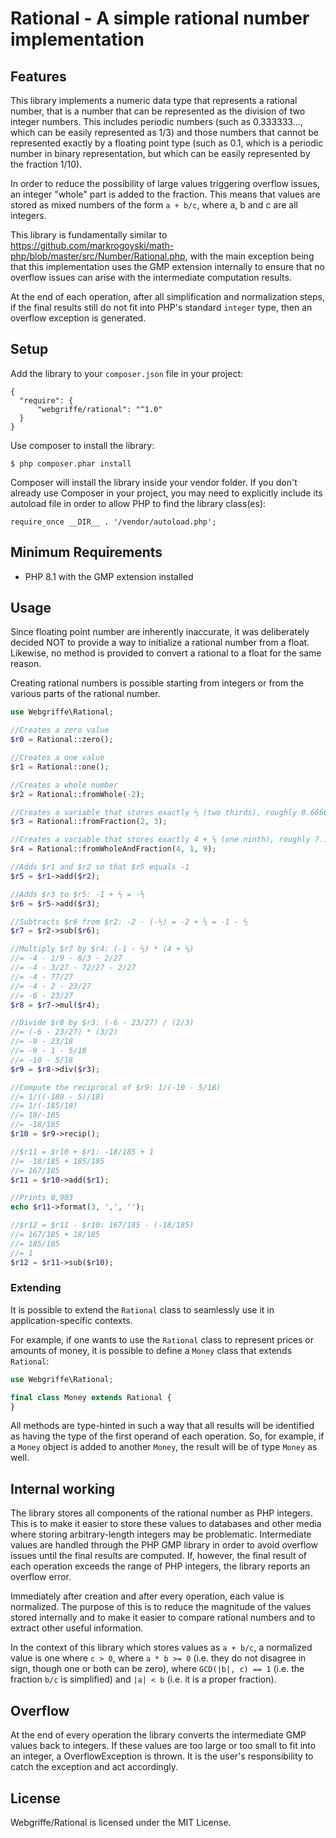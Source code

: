 # Rational - A simple rational number implementation

## Features
This library implements a numeric data type that represents a rational number, that is a number that can be represented as the division of two integer numbers. This includes periodic numbers (such as 0.333333..., which can be easily represented as 1/3) and those numbers that cannot be represented exactly by a floating point type (such as 0.1, which is a periodic number in binary representation, but which can be easily represented by the fraction 1/10).

In order to reduce the possibility of large values triggering overflow issues, an integer "whole" part is added to the fraction. This means that values are stored as mixed numbers of the form `a + b/c`, where a, b and c are all integers.

This library is fundamentally similar to https://github.com/markrogoyski/math-php/blob/master/src/Number/Rational.php, with the main exception being that this implementation uses the GMP extension internally to ensure that no overflow issues can arise with the intermediate computation results.

At the end of each operation, after all simplification and normalization steps, if the final results still do not fit into PHP's standard `integer` type, then an overflow exception is generated.

## Setup
Add the library to your `composer.json` file in your project:
```
{
  "require": {
      "webgriffe/rational": "^1.0"
  }
}
```

Use composer to install the library:

```
$ php composer.phar install
```

Composer will install the library inside your vendor folder. If you don't already use Composer in your project, you may need to explicitly include its autoload file in order to allow PHP to find the library class(es):

```
require_once __DIR__ . '/vendor/autoload.php';
```

## Minimum Requirements
* PHP 8.1 with the GMP extension installed

## Usage
Since floating point number are inherently inaccurate, it was deliberately decided NOT to provide a way to initialize a rational number from a float. Likewise, no method is provided to convert a rational to a float for the same reason.

Creating rational numbers is possible starting from integers or from the various parts of the rational number.
```php
use Webgriffe\Rational;

//Creates a zero value
$r0 = Rational::zero();

//Creates a one value
$r1 = Rational::one();

//Creates a whole number
$r2 = Rational::fromWhole(-2);

//Creates a variable that stores exactly ⅔ (two thirds), roughly 0.666666...
$r3 = Rational::fromFraction(2, 3);

//Creates a variable that stores exactly 4 + ⅑ (one ninth), roughly 7.111111...
$r4 = Rational::fromWholeAndFraction(4, 1, 9);

//Adds $r1 and $r2 so that $r5 equals -1
$r5 = $r1->add($r2);

//Adds $r3 to $r5: -1 + ⅔ = -⅓
$r6 = $r5->add($r3);

//Subtracts $r6 from $r2: -2 - (-⅓) = -2 + ⅓ = -1 - ⅔
$r7 = $r2->sub($r6);

//Multiply $r7 by $r4: (-1 - ⅔) * (4 + ⅑)
//= -4 - 1/9 - 8/3 - 2/27
//= -4 - 3/27 - 72/27 - 2/27
//= -4 - 77/27
//= -4 - 2 - 23/27
//= -6 - 23/27
$r8 = $r7->mul($r4);

//Divide $r8 by $r3: (-6 - 23/27) / (2/3)
//= (-6 - 23/27) * (3/2)
//= -9 - 23/18
//= -9 - 1 - 5/18
//= -10 - 5/18
$r9 = $r8->div($r3);

//Compute the reciprocal of $r9: 1/(-10 - 5/18)
//= 1/((-180 - 5)/18)
//= 1/(-185/18)
//= 18/-185
//= -18/185
$r10 = $r9->recip();

//$r11 = $r10 + $r1: -18/185 + 1
//= -18/185 + 185/185
//= 167/185
$r11 = $r10->add($r1);

//Prints 0,903
echo $r11->format(3, ',', '');

//$r12 = $r11 - $r10: 167/185 - (-18/185)
//= 167/185 + 18/185
//= 185/185
//= 1
$r12 = $r11->sub($r10);
```

### Extending

It is possible to extend the `Rational` class to seamlessly use it in application-specific contexts.

For example, if one wants to use the `Rational` class to represent prices or amounts of money, it is possible to define a `Money` class that extends `Rational`:

```php
use Webgriffe\Rational;

final class Money extends Rational {
}
```

All methods are type-hinted in such a way that all results will be identified as having the type of the first operand of each operation. So, for example, if a `Money` object is added to another `Money`, the result will be of type `Money` as well.

## Internal working
The library stores all components of the rational number as PHP integers. This is to make it easier to store these values to databases and other media where storing arbitrary-length integers may be problematic.
Intermediate values are handled through the PHP GMP library in order to avoid overflow issues until the final results are computed. If, however, the final result of each operation exceeds the range of PHP integers, the library reports an overflow error.

Immediately after creation and after every operation, each value is normalized. The purpose of this is to reduce the magnitude of the values stored internally and to make it easier to compare rational numbers and to extract other useful information.

In the context of this library which stores values as `a + b/c`, a normalized value is one where `c > 0`, where `a * b >= 0` (i.e. they do not disagree in sign, though one or both can be zero), where `GCD(|b|, c) == 1` (i.e. the fraction `b/c` is simplified) and `|a| < b` (i.e. it is a proper fraction).

## Overflow
At the end of every operation the library converts the intermediate GMP values back to integers. If these values are too large or too small to fit into an integer, a OverflowException is thrown. It is the user's responsibility to catch the exception and act accordingly.

## License
Webgriffe/Rational is licensed under the MIT License.
